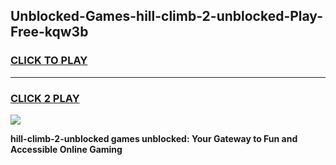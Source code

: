 
## Unblocked-Games-hill-climb-2-unblocked-Play-Free-kqw3b
<h3>
<a href="https://premium76.site?title=hill-climb-2-unblocked&ref=18A1">CLICK TO PLAY</a></h3>
<hr>

<h3>
<a href="https://premium76.site?title=hill-climb-2-unblocked&ref=18A1">CLICK 2 PLAY</a>
  
</h3>

<a href="https://premium76.site?title=hill-climb-2-unblocked&ref=18A1"><img src="https://clearcache.store/games.png"></a>


**hill-climb-2-unblocked games unblocked: Your Gateway to Fun and Accessible Online Gaming**
